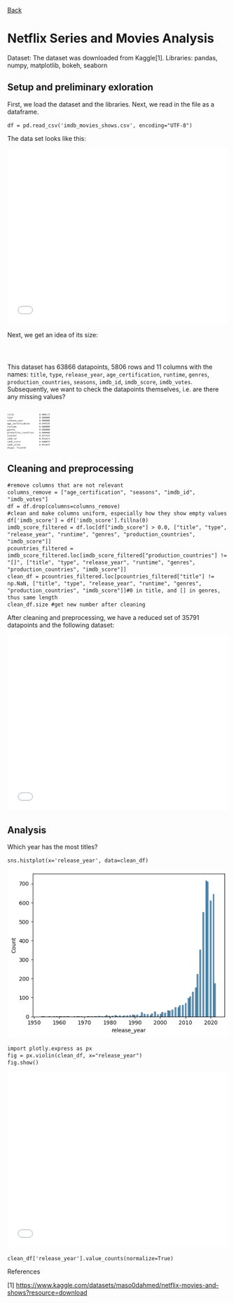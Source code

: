 [Back](https://ycvogt.github.io/my_portfolio/)

# Netflix Series and Movies Analysis

Dataset: The dataset was downloaded from Kaggle[1].
Libraries: pandas, numpy, matplotlib, bokeh, seaborn


## Setup and preliminary exloration
First, we load the dataset and the libraries. Next, we read in the file as a dataframe.

```
df = pd.read_csv('imdb_movies_shows.csv', encoding="UTF-8")
```

The data set looks like this:

<iframe src="images/table1_movies.html" width="100%" height="400px" style="border:none;"></iframe>

Next, we get an idea of its size:

```df.size #get number of datapoints
```

```df.shape #get number of rows, cols
```

```df.columns #get column names
```

This dataset has 63866 datapoints, 5806 rows and 11 columns with the names: ```title```, ```type```, ```release_year```, ```age_certification```, ```runtime```, ```genres```, ```production_countries```, ```seasons```, ```imdb_id```, ```imdb_score```, ```imdb_votes```. Subsequently, we want to check the datapoints themselves, i.e. are there any missing values?

```df.isnull().sum() / len(df)
```

<img src="images/results_NA.PNG" width="100"/>

## Cleaning and preprocessing

```
#remove columns that are not relevant
columns_remove = ["age_certification", "seasons", "imdb_id", "imdb_votes"]
df = df.drop(columns=columns_remove)
#clean and make columns uniform, especially how they show empty values
df['imdb_score'] = df['imdb_score'].fillna(0)
imdb_score_filtered = df.loc[df["imdb_score"] > 0.0, ["title", "type", "release_year", "runtime", "genres", "production_countries", "imdb_score"]]
pcountries_filtered = imdb_score_filtered.loc[imdb_score_filtered["production_countries"] != "[]", ["title", "type", "release_year", "runtime", "genres", "production_countries", "imdb_score"]]
clean_df = pcountries_filtered.loc[pcountries_filtered["title"] != np.NaN, ["title", "type", "release_year", "runtime", "genres", "production_countries", "imdb_score"]]#0 in title, and [] in genres, thus same length
clean_df.size #get new number after cleaning
```

After cleaning and preprocessing, we have a reduced set of 35791 datapoints and the following dataset:

<iframe src="images/table2_movies.html" width="100%" height="400px" style="border:none;"></iframe>


## Analysis

Which year has the most titles?


```
sns.histplot(x='release_year', data=clean_df)
```

<img src="images/image1_movies.png"/>

```
import plotly.express as px
fig = px.violin(clean_df, x="release_year")
fig.show()
```

<iframe src="images/violin.html" width="100%" height="400px" style="border:none;"></iframe>

```
clean_df['release_year'].value_counts(normalize=True)
```


References

[1] https://www.kaggle.com/datasets/maso0dahmed/netflix-movies-and-shows?resource=download

